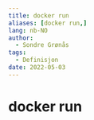 ```yaml
---
title: docker run
aliases: [docker run,]
lang: nb-NO
author:
  - Sondre Grønås
tags:
  - Definisjon
date: 2022-05-03
---
```

# docker run
